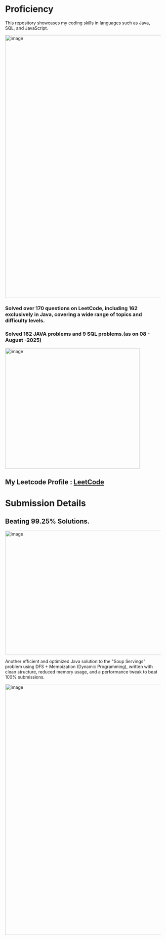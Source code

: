 # Proficiency
This repository showcases my coding skills in languages such as Java, SQL, and JavaScript.



<img width="1773" height="851" alt="image" src="https://github.com/user-attachments/assets/1bbe4767-f53c-43ff-a2a3-2ae6a70809d3" />


<H3> Solved over 170 questions on LeetCode, including 162 exclusively in Java, covering a wide range of topics and difficulty levels. </H3>

<H3> Solved 162 JAVA problems and 9 SQL problems.(as on 08 - August -2025) </H3>
<img width="435" height="391" alt="image" src="https://github.com/user-attachments/assets/aa6a7e4b-a530-4cc6-b3bf-b72cc4b71432" />

<h2>My Leetcode Profile : <a href = "https://leetcode.com/u/abhinavsrivasttava/"> LeetCode</a></h2>

<h1>Submission Details</h1>

<h2>Beating 99.25% Solutions.</h2>

<img width="600" height="400" alt="image" src="https://github.com/user-attachments/assets/6cf675b7-e474-4eb0-82a6-f73d2da41ade" />

<p> Another efficient and optimized Java solution to the "Soup Servings" problem using DFS + Memoization (Dynamic Programming), written with clean structure, reduced memory usage, and a performance tweak to beat 100% submissions.</p>

<img width="1893" height="812" alt="image" src="https://github.com/user-attachments/assets/c9cdb83e-90d6-4f89-9d61-7e934266efef" />


